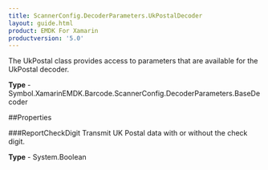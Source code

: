 ```yaml
---
title: ScannerConfig.DecoderParameters.UkPostalDecoder
layout: guide.html 
product: EMDK For Xamarin 
productversion: '5.0' 
---
```

The UkPostal class provides access to parameters that are available for the UkPostal decoder.

**Type** - Symbol.XamarinEMDK.Barcode.ScannerConfig.DecoderParameters.BaseDecoder

##Properties

###ReportCheckDigit
Transmit UK Postal data with or without the check digit.

**Type** - System.Boolean


